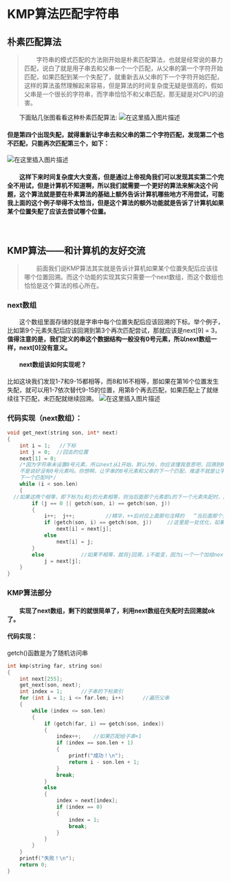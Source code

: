 # KMP算法匹配字符串
## 朴素匹配算法
>&emsp;&emsp;字符串的模式匹配的方法刚开始是朴素匹配算法，也就是经常说的暴力匹配，说白了就是用子串去和父串一个一个匹配，从父串的第一个字符开始匹配，如果匹配到某一个失配了，就重新去从父串的下一个字符开始匹配，这样的算法虽然理解起来容易，但是算法的时间复杂度无疑是很高的，假如父串是一个很长的字符串，而字串恰恰不和父串匹配，那无疑是对CPU的迫害。

&emsp;&emsp;下面贴几张图看看这种朴素匹配算法:
![在这里插入图片描述](https://img-blog.csdnimg.cn/20190922105644708.PNG?x-oss-process=image/watermark,type_ZmFuZ3poZW5naGVpdGk,shadow_10,text_aHR0cHM6Ly9ibG9nLmNzZG4ubmV0L3oyMjAxOTg2MTEz,size_16,color_FFFFFF,t_70)
#### 但是第四个出现失配，就得重新让字串去和父串的第二个字符匹配，发现第二个也不匹配，只能再次匹配第三个，如下：
![在这里插入图片描述](https://img-blog.csdnimg.cn/20190922110025441.PNG?x-oss-process=image/watermark,type_ZmFuZ3poZW5naGVpdGk,shadow_10,text_aHR0cHM6Ly9ibG9nLmNzZG4ubmV0L3oyMjAxOTg2MTEz,size_16,color_FFFFFF,t_70)
#### &emsp;&emsp;这样下来时间复杂度大大变高，但是通过上帝视角我们可以发现其实第二个完全不用试，但是计算机不知道啊，所以我们就需要一个更好的算法来解决这个问题，这个算法就是要在朴素算法的基础上额外告诉计算机哪些地方不用尝试，可能我上面的这个例子举得不太恰当，但是这个算法的额外功能就是告诉了计算机如果某个位置失配了应该去尝试哪个位置。
&emsp;&emsp;

## KMP算法——和计算机的友好交流
>&emsp;&emsp;前面我们说KMP算法其实就是告诉计算机如果某个位置失配后应该往哪个位置回溯。而这个功能的实现其实只需要一个next数组，而这个数组也恰恰是这个算法的核心所在。
### next数组
&emsp;&emsp;这个数组里面存储的就是字串中每个位置失配后应该回溯的下标。举个例子，比如第9个元素失配后应该回溯到第3个再次匹配尝试，那就应该是next[9] = 3，**值得注意的是，我们定义的串这个数据结构一般没有0号元素，所以next数组一样，next[0]没有意义。**
#### &emsp;&emsp;next数组该如何实现呢？
比如这块我们发现1-7和9-15都相等，而8和16不相等，那如果在第16个位置发生失配，就可以用1-7依次替代9-15的位置，用第8个再去匹配，如果匹配上了就继续往下匹配，未匹配就继续回溯。
![在这里插入图片描述](https://img-blog.csdnimg.cn/20190922112509910.png?x-oss-process=image/watermark,type_ZmFuZ3poZW5naGVpdGk,shadow_10,text_aHR0cHM6Ly9ibG9nLmNzZG4ubmV0L3oyMjAxOTg2MTEz,size_16,color_FFFFFF,t_70)
### 代码实现（next数组）：
```c
void get_next(string son, int* next)
{
	int i = 1;	 //下标
	int j = 0;	//回去的位置
	next[1] = 0;		
	/*因为字符串未设置0号元素，所以next从1开始，默认为0，你应该懂我意思吧，回溯到0，你可能会问：
	不是说好没有0号元素吗。你想啊，让字串的0号元素和父串的下一个匹配，难道不就是让字串的第一个和父串的
	下一个匹配吗*/
	while (i < son.len)
	{
  //如果这两个相等，即下标为i和j的元素相等，则当后面那个元素即i的下一个元素失配时，回溯到j的下一个元素，因为i和j的元素相等，所以保证了前面的一致，可以回溯
		if (j == 0 || getch(son, i) == getch(son, j))	
		{
			i++;  j++;			//精华，++后对应上面那句注释的	“当后面那个元素即i的下一个元素失配时，回溯到j的下一个元素”
			if (getch(son, i) == getch(son, j))		//这里是一处优化，如果++后还相等，那你回溯回去肯定还失配啊，就再次回溯到你回溯的回溯
				next[i] = next[j];
			else
				next[i] = j;
		}
		else			//如果不相等，就将j回溯，i不能变，因为i一个一个加给next数组每个依次赋值
		    j = next[j];
	}
}
```
### KMP算法部分
#### &emsp;&emsp;实现了next数组，剩下的就很简单了，利用next数组在失配时去回溯就ok了。
#### 代码实现：
getch()函数是为了随机访问串
~~~c
int kmp(string far, string son)
{
	int next[255];
	get_next(son, next);
	int index = 1;		//子串的下标索引
	for (int i = 1; i <= far.len; i++)		//遍历父串
	{	
		while (index <= son.len)
		{
			if (getch(far, i) == getch(son, index))
			{
				index++;	//如果匹配给子串+1
				if (index == son.len + 1)
				{
					printf("成功！\n");
					return i - son.len + 1;
				}
				break;
			}
			else
			{
				index = next[index];
				if (index == 0)
				{
					index = 1;
					break;
				}
			}
		}		
	}
	printf("失败！\n");
	return 0;
}
~~~

